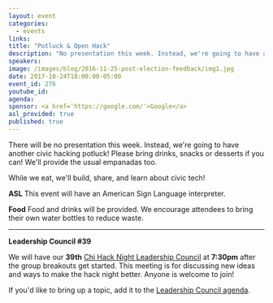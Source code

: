 ```yaml
---
layout: event
categories: 
  - events
links:
title: "Potluck & Open Hack"
description: "No presentation this week. Instead, we're going to have another civic hacking potluck! If you'd like, please bring drinks, snacks or desserts! We'll provide the usual empanadas too. While we eat, we'll build, share, and learn about civic tech!"
speakers:
image: /images/blog/2016-11-25-post-election-feedback/img1.jpg
date: 2017-10-24T18:00:00-05:00
event_id: 276
youtube_id: 
agenda: 
sponsor: <a href='https://google.com/'>Google</a>
asl_provided: true
published: true
---
```


There will be no presentation this week. Instead, we're going to have another civic hacking potluck! Please bring drinks, snacks or desserts if you can! We'll provide the usual empanadas too.

While we eat, we'll build, share, and learn about civic tech!

**ASL** This event will have an American Sign Language interpreter.

**Food** Food and drinks will be provided. We encourage attendees to bring their own water bottles to reduce waste.

---

**Leadership Council #39**

We will have our **39th** [Chi Hack Night Leadership Council](http://chihacknight.org/leadership-council.html) at **7:30pm** after the group breakouts get started. This meeting is for discussing new ideas and ways to make the hack night better. Anyone is welcome to join! 

If you'd like to bring up a topic, add it to the [Leadership Council agenda](https://docs.google.com/document/d/19cHwEeMGqghsHW2MNQHYH_0JRQXO_q83XbeXlEiQOJE/edit#).